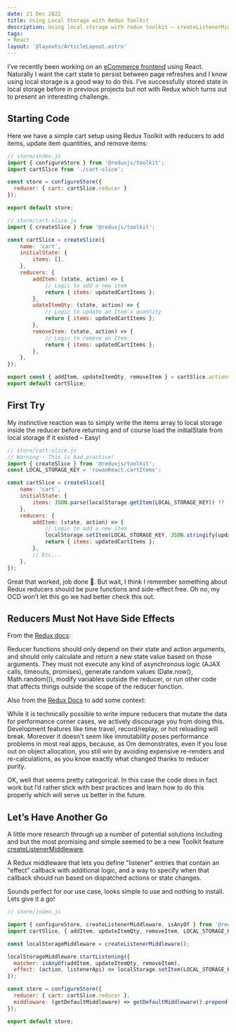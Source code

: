 ```yaml
---
date: 21 Dec 2022
title: Using Local Storage with Redux Toolkit
description: Using local storage with redux toolkit – createListenerMiddleware
tags:
- React
layout: '@layouts/ArticleLayout.astro'
---
```


I’ve recently been working on an [eCommerce frontend](/link-to-rowanreact) using React. Naturally I want the cart state to persist between page refreshes and I know using local storage is a good way to do this. I’ve successfully stored state in local storage before in previous projects but not with Redux which turns out to present an interesting challenge.

## Starting Code

Here we have a simple cart setup using Redux Toolkit with reducers to add items, update item quantities, and remove items:

```js
// store/index.js
import { configureStore } from '@reduxjs/toolkit';
import cartSlice from './cart-slice';

const store = configureStore({
  reducer: { cart: cartSlice.reducer }
});

export default store;
```

```js
// store/cart-slice.js
import { createSlice } from '@reduxjs/toolkit';

const cartSlice = createSlice({
	name: 'cart',
	initialState: {
		items: [],
	},
	reducers: {
		addItem: (state, action) => {
			// Logic to add a new item
			return { items: updatedCartItems };
		},
		udateItemQty: (state, action) => {
			// Logic to update an Item's quantity
			return { items: updatedCartItems };
		},
		removeItem: (state, action) => {
			// Logic to remove an Item
			return { items: updatedCartItems };
		},
	},
});

export const { addItem, updateItemQty, removeItem } = cartSlice.actions;
export default cartSlice;
```

## First Try
My instinctive reaction was to simply write the items array to local storage inside the reducer before returning and of course load the initialState from local storage if it existed – Easy!

```js
// store/cart-slice.js
// Warning - This is bad practice!
import { createSlice } from '@reduxjs/toolkit';
const LOCAL_STORAGE_KEY = 'rowanReact.cartItems';

const cartSlice = createSlice({
	name: 'cart',
	initialState: {
		items: JSON.parse(localStorage.getItem(LOCAL_STORAGE_KEY)) ?? [],
	},
	reducers: {
		addItem: (state, action) => {
			// Logic to add a new item
			localStorage.setItem(LOCAL_STORAGE_KEY, JSON.stringify(updatedCartItems));
			return { items: updatedCartItems };
		},
		// Etc...
	},
});
```

Great that worked, job done 💪. But wait, I think I remember something about Redux reducers should be pure functions and side-effect free. Oh no, my OCD won’t let this go we had better check this out.

## Reducers Must Not Have Side Effects
From the [Redux docs](https://redux.js.org/style-guide/#reducers-must-not-have-side-effects):
<aside class="aside--error">
	Reducer functions should only depend on their state and action arguments, and should only calculate and return a new state value based on those arguments. They must not execute any kind of asynchronous logic (AJAX calls, timeouts, promises), generate random values (Date.now(), Math.random()), modify variables outside the reducer, or run other code that affects things outside the scope of the reducer function.
</aside>

Also from the [Redux Docs](https://redux.js.org/understanding/history-and-design/prior-art#flux) to add some context:
<aside class="aside--info">
	While it is technically possible to write impure reducers that mutate the data for performance corner cases, we actively discourage you from doing this. Development features like time travel, record/replay, or hot reloading will break. Moreover it doesn't seem like immutability poses performance problems in most real apps, because, as Om demonstrates, even if you lose out on object allocation, you still win by avoiding expensive re-renders and re-calculations, as you know exactly what changed thanks to reducer purity.
</aside>

OK, well that seems pretty categorical. In this case the code does in fact work but I’d rather stick with best practices and learn how to do this properly which will serve us better in the future.

## Let’s Have Another Go
A little more research through up a number of potential solutions including and but the most promising and simple seemed to be a new Toolkit feature [createListenerMiddleware](https://redux-toolkit.js.org/api/createListenerMiddleware).
<aside class="aside--info">
	A Redux middleware that lets you define "listener" entries that contain an "effect" callback with additional logic, and a way to specify when that callback should run based on dispatched actions or state changes.
</aside>

Sounds perfect for our use case, looks simple to use and nothing to install. Lets give it a go!


```js
// store/index.js

import { configureStore, createListenerMiddleware, isAnyOf } from '@reduxjs/toolkit';
import cartSlice, { addItem, updateItemQty, removeItem, LOCAL_STORAGE_KEY } from './cart-slice';

const localStorageMiddleware = createListenerMiddleware();

localStorageMiddleware.startListening({
  matcher: isAnyOf(addItem, updateItemQty, removeItem),
  effect: (action, listenerApi) => localStorage.setItem(LOCAL_STORAGE_KEY, JSON.stringify(listenerApi.getState().cart.items)),
});

const store = configureStore({
  reducer: { cart: cartSlice.reducer },
  middleware: (getDefaultMiddleware) => getDefaultMiddleware().prepend(localStorageMiddleware.middleware),
});

export default store;
```
